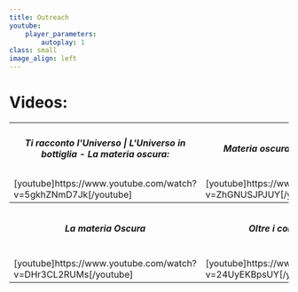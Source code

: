 ```yaml
---
title: Outreach
youtube:
    player_parameters:
        autoplay: 1
class: small
image_align: left
---
```


Videos:
===
<table>
    <tr>
        <th width="33%">
            <h5>Ti racconto l'Universo | L'Universo in bottiglia - La materia oscura:</h5>
        </th>
        <th width="33%">
            <h5>Materia oscura | Particelle Brutte:</h5>
        </th>
        <th width="33%">
            <h5>Intervista divulgativa con Matteo Duranti</h5>
        </th>
    </tr>
    <tr>
        <td width="33%">
            [youtube]https://www.youtube.com/watch?v=5gkhZNmD7Jk[/youtube]
        </td>
        <td width="33%">
            [youtube]https://www.youtube.com/watch?v=ZhGNUSJPJUY[/youtube]
        </td>
        <td width="33%">
            [youtube]https://www.youtube.com/watch?v=28T-wmsZXkE[/youtube]
        </td>
    </tr>
    <tr>
        <th width="33%">
            <h5>La materia Oscura</h5>
        </th>
        <th width="33%">
            <h5>Oltre i confini | Spazio</h5>
        </th>
        <th width="33%">
            <h5>Dark Matter Day | Alla ricerca della Materia Oscura</h5>
        </th>
    </tr>
    <tr>
        <td width="33%">
            [youtube]https://www.youtube.com/watch?v=DHr3CL2RUMs[/youtube]
        </td>
	<td width="33%">
            [youtube]https://www.youtube.com/watch?v=24UyEKBpsUY[/youtube]
	</td>
	<td width="33%">
            [youtube]https://www.youtube.com/watch?v=QmlH35lze68[/youtube]
	</td>
    </tr>
</table>
